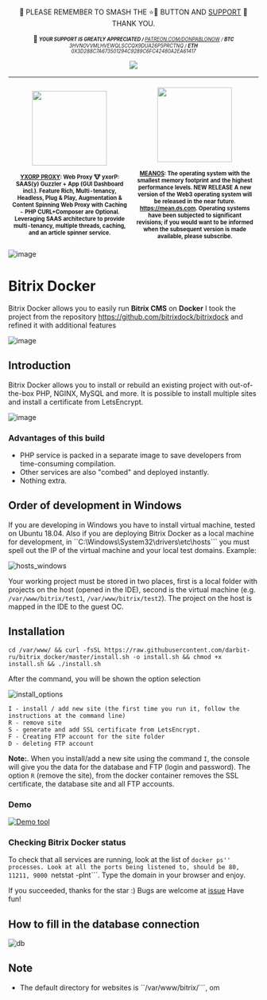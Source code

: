<p align="center">🦄 PLEASE REMEMBER TO SMASH THE ⭐🔨 BUTTON AND <a href="https://github.com/sponsors/donspablo/dashboard">SUPPORT</a> 🌈 THANK YOU.</sub></sup></p>
<p align="center">📢<sub><sup> <i><b> YOUR SUPPORT IS GREATLY APPRECIATED / </b> <a href="https://www.patreon.com/donPabloNow">PATREON.COM/DONPABLONOW</a> / <b>BTC</b>  3HVNOVVMLHVEWQLSCCQX9DUA26P5PRCTNQ / <b>ETH</b> 0X3D288C7A673501294C9289C6FC42480A2EA61417 </i> </p>
  
<p align="center"><img src="https://user-images.githubusercontent.com/6468571/191125670-003a61ea-411f-42c0-b820-ad19124307a8.png"></img></p>

  | <p align="center"><img height="150px" src="https://user-images.githubusercontent.com/6468571/191125131-4e76fe43-770b-49e8-aa66-d1c8723f7e7a.png"></img></p><sub><sup><a href="https://github.com/4dboard/Proxy-yxorP">YXORP PROXY</a>: Web Proxy 🐮 yxorP: SAAS(y) Guzzler + App (GUI Dashboard incl.). Feature Rich, Multi-tenancy, Headless, Plug & Play, Augmentation & Content Spinning Web Proxy with Caching - PHP CURL+Composer are Optional. Leveraging SAAS architecture to provide multi-tenancy, multiple threads, caching, and an article spinner service.</sub></sup> | <p align="center"><img height="150px" src="https://user-images.githubusercontent.com/6468571/191125113-9d991af2-f911-43df-8994-a573aaf9a7ac.png"></img></p><sub><sup><a href="https://github.com/meanos/meanOs">MEANOS</a>: The operating system with the smallest memory footprint and the highest performance levels. NEW RELEASE A new version of the Web3 operating system will be released in the near future. https://mean.ơs.com. Operating systems have been subjected to significant revisions; if you would want to be informed when the subsequent version is made available, please subscribe.</sub></sup> |
|--------------------------------------------------------------------------------------------------------------------------------------------------------------------------------------------------------------------------------------------------------------------------------------------------------------------------------|--------------------------------------------------------------------------------------------------------------------------------------------------------------------------------------------------------------------------------------------------------------------------------------------------------------------------------------------------------------------------------|

![image](https://user-images.githubusercontent.com/6468571/232353682-3ed8d0e1-ba11-4356-ad7e-d8be2909bad1.png)

# Bitrix Docker
Bitrix Docker allows you to easily run **Bitrix CMS** on **Docker**
I took the project from the repository https://github.com/bitrixdock/bitrixdock and refined it with additional features

![image](https://user-images.githubusercontent.com/6468571/232353725-677ded05-5b61-42bd-a0f1-1c99b182b6fe.png)

## Introduction
Bitrix Docker allows you to install or rebuild an existing project with out-of-the-box PHP, NGINX, MySQL and more.
It is possible to install multiple sites and install a certificate from LetsEncrypt.

![image](https://user-images.githubusercontent.com/6468571/232353766-5eba24dc-0434-477e-9e70-7d056c7b4f53.png)

### Advantages of this build
- PHP service is packed in a separate image to save developers from time-consuming compilation.
- Other services are also "combed" and deployed instantly.
- Nothing extra.

## Order of development in Windows
If you are developing in Windows you have to install virtual machine, tested on Ubuntu 18.04.
Also if you are deploying Bitrix Docker as a local machine for development, in ``C:\Windows\System32\drivers\etc\hosts``` you must spell out the IP of the virtual machine and your local test domains.
Example:

![hosts_windows](https://raw.githubusercontent.com/darbit-ru/bitrix_docker/master/hosts_windows.png)

Your working project must be stored in two places, first is a local folder with projects on the host (opened in the IDE), second is the virtual machine
(e.g. ``/var/www/bitrix/test1``, ``/var/www/bitrix/test2``). The project on the host is mapped in the IDE to the guest OC.

## Installation
```
cd /var/www/ && curl -fsSL https://raw.githubusercontent.com/darbit-ru/bitrix_docker/master/install.sh -o install.sh && chmod +x install.sh && ./install.sh
```

After the command, you will be shown the option selection

![install_options](https://raw.githubusercontent.com/darbit-ru/bitrix_docker/master/install_options.png)

```
I - install / add new site (the first time you run it, follow the instructions at the command line)
R - remove site
S - generate and add SSL certificate from LetsEncrypt.
F - Creating FTP account for the site folder
D - deleting FTP account
```

**Note:**.
When you install/add a new site using the command ``I``, the console will give you the data for the database and FTP (login and password).
The option ``R`` (remove the site), from the docker container removes the SSL certificate, the database site and all FTP accounts.

### Demo

[![Demo tool](https://img.youtube.com/vi/TKO1J4EOXK4/0.jpg)](https://www.youtube.com/watch?v=TKO1J4EOXK4)



### Checking Bitrix Docker status

To check that all services are running, look at the list of ``docker ps'' processes.
Look at all the ports being listened to, should be 80, 11211, 9000 ``netstat -plnt```.
Type the domain in your browser and enjoy.


If you succeeded, thanks for the star :)
Bugs are welcome at [issue](https://github.com/darbit-ru/bitrix_docker/issues)
Have fun!

## How to fill in the database connection
![db](https://raw.githubusercontent.com/darbit-ru/bitrix_docker/master/db.png)

## Note
- The default directory for websites is ``/var/www/bitrix/```, om
